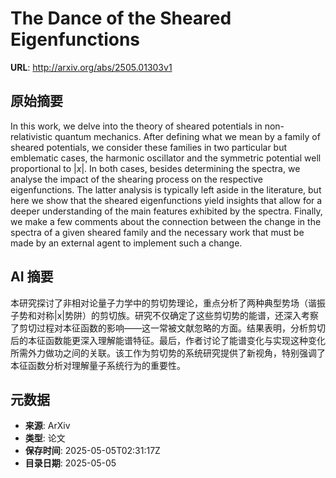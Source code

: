 # The Dance of the Sheared Eigenfunctions

**URL**: http://arxiv.org/abs/2505.01303v1

## 原始摘要

In this work, we delve into the theory of sheared potentials in
non-relativistic quantum mechanics. After defining what we mean by a family of
sheared potentials, we consider these families in two particular but emblematic
cases, the harmonic oscillator and the symmetric potential well proportional to
$|x|$. In both cases, besides determining the spectra, we analyse the impact of
the shearing process on the respective eigenfunctions. The latter analysis is
typically left aside in the literature, but here we show that the sheared
eigenfunctions yield insights that allow for a deeper understanding of the main
features exhibited by the spectra. Finally, we make a few comments about the
connection between the change in the spectra of a given sheared family and the
necessary work that must be made by an external agent to implement such a
change.


## AI 摘要

本研究探讨了非相对论量子力学中的剪切势理论，重点分析了两种典型势场（谐振子势和对称|x|势阱）的剪切族。研究不仅确定了这些剪切势的能谱，还深入考察了剪切过程对本征函数的影响——这一常被文献忽略的方面。结果表明，分析剪切后的本征函数能更深入理解能谱特征。最后，作者讨论了能谱变化与实现这种变化所需外力做功之间的关联。该工作为剪切势的系统研究提供了新视角，特别强调了本征函数分析对理解量子系统行为的重要性。

## 元数据

- **来源**: ArXiv
- **类型**: 论文
- **保存时间**: 2025-05-05T02:31:17Z
- **目录日期**: 2025-05-05
